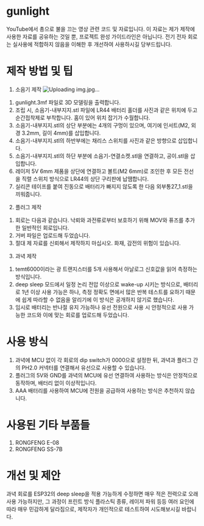 # gunlight
YouTube에서 총으로 불을 끄는 영상 관련 코드 및 자료입니다.
이 자료는 제가 제작에 사용한 자료를 공유하는 것일 뿐, 프로젝트 완성 가이드라인은 아닙니다.
전기 전자 회로는 실사용에 적합하지 않음을 이해한 후 개선하여 사용하시길 당부드립니다.

# 제작 방법 및 팁
1. 소음기 제작
![Uploading img.jpg…]()

1) gunlight.3mf 파일로 3D 모델링을 출력합니다.
2) 조립 시, 소음기-내부지지.stl 파일에 LR44 배터리 홀더를 사진과 같은 위치에 두고 순간접착제로 부착합니다. 홈이 있어 위치 잡기가 수월합니다.
3) 소음기-내부지지.stl의 상단 부분에는 4개의 구멍이 있으며, 여기에 인서트(M2, 외경 3.2mm, 길이 4mm)를 삽입합니다.
4) 소음기-내부지지.stl의 하반부에는 채리스 스위치를 사진과 같은 방향으로 삽입합니다.
5) 소음기-내부지지.stl의 하단 부분에 소음기-연결소켓.stl을 연결하고, 공이.stl을 삽입합니다.
6) 레이저 5V 6mm 제품을 상단에 연결하고 볼트(M2 6mm)로 조인한 후 모든 전선을 직렬 스위치 방식으로 LR44의 상단 구리판에 납땜합니다.
7) 실리콘 테이프를 붙여 진동으로 배터리가 빠지지 않도록 한 다음 외부통27_1.stl을 끼워줍니다.

2. 플러그 제작
1) 회로는 다음과 같습니다. 낙뢰와 과전류로부터 보호하기 위해 MOV와 퓨즈를 추가한 일반적인 회로입니다.
2) 거버 파일은 업로드해 두었습니다.
3) 절대 제 자료를 신뢰해서 제작하지 마십시오. 화재, 감전의 위험이 있습니다.

3. 과녁 제작
1) temt6000이라는 광 트랜지스터를 5개 사용해서 아날로그 신호값을 읽어 측정하는 방식입니다.
2) deep sleep 모드에서 일정 논리 전압 이상으로 wake-up 시키는 방식으로, 배터리로 1년 이상 사용 가능은 하나, 측정 정확도 면에서 많은 반복 테스트를 요하기 때문에 쉽게 따라할 수 없음을 알리기에 이 방식은 공개하지 않기로 했습니다.
3) 임시로 배터리는 반나절 유지 가능하나 유선 전원으로 사용 시 안정적으로 사용 가능한 코드와 이에 맞는 회로를 업로드해 두었습니다.

# 사용 방식
1. 과녁에 MCU 없이 각 회로의 dip switch가 0000으로 설정한 뒤, 과녁과 플러그 간의 PH2.0 커넥터를 연결해서 유선으로 사용할 수 있습니다.
2. 플러그의 5V와 GND를 과녁의 MCU에 유선 연결하여 사용하는 방식은 안정적으로 동작하며, 배터리 없이 이상적입니다.
3. AAA 배터리를 사용하여 MCU에 전원을 공급하여 사용하는 방식은 추천하지 않습니다.

# 사용된 기타 부품들
1. RONGFENG E-08
2. RONGFENG SS-7B

# 개선 및 제안
과녁 회로를 ESP32의 deep sleep을 적용 가능하게 수정하면 매우 적은 전력으로 오래 사용 가능하지만, 그 과정이 프린트 방식 플라스틱 종류, 레이저 파워 등등 여러 요인에 따라 매우 민감하게 달라짐으로, 제작자가 개인적으로 테스트하여 시도해보시길 바랍니다.
